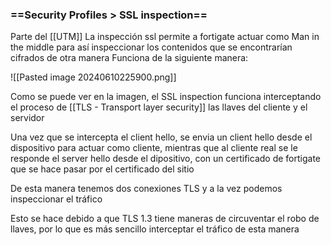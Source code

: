 ### ==Security Profiles > SSL inspection==
Parte del [[UTM]]
La inspección ssl permite a fortigate actuar como Man in the middle para así inspeccionar los contenidos que se encontrarían cifrados de otra manera
Funciona de la siguiente manera:

![[Pasted image 20240610225900.png]]

Como se puede ver en la imagen, el SSL inspection funciona interceptando el proceso de [[TLS - Transport layer security]] las llaves del cliente y el servidor

Una vez que se intercepta el client hello, se envia un client hello desde el dispositivo para actuar como cliente, mientras que al cliente real se le responde el server hello desde el dipositivo, con un certificado de fortigate que se hace pasar por el certificado del sitio

De esta manera tenemos dos conexiones TLS y a la vez podemos inspeccionar el tráfico

Esto se hace debido a que TLS 1.3 tiene maneras de circuventar el robo de llaves, por lo que es más sencillo interceptar el tráfico de esta manera